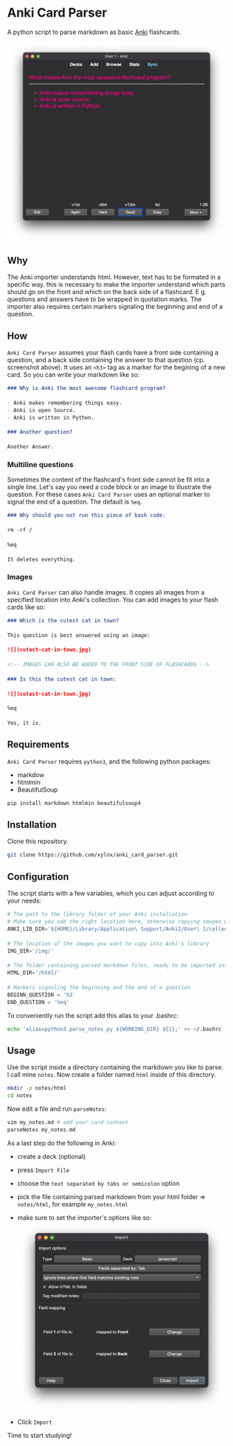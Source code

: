 # Anki Card Parser

A python script to parse markdown as basic [Anki](https://apps.ankiweb.net/) flashcards.

![](readme_imgs/flashcard_example.png)

## Why

The Anki importer understands html. However, text has to be formated in a specific way. this is necessary to make the importer understand which parts should go on the front and which on the back side of a flashcard. E g. questions and answers have to be wrapped in quotation marks. The importer also requires certain markers signaling the beginning and end of a question.

## How

`Anki Card Parser` assumes your flash cards have a front side containing a question, and a back side containing the answer to that question (cp. screenshot above). It uses an `<h3>` tag as a marker for the begining of a new card. So you can write your markdown like so:

```markdown
### Why is Anki the most awesome flashcard program?

- Anki makes remembering things easy.
- Anki is open Source.
- Anki is written in Python.

### Another question?

Another Answer.
```

### Multiline questions

Sometimes the content of the flashcard's front side cannot be fit into a single line. Let's say you need a code block or an image to illustrate the question. For these cases `Anki Card Parser` uses an optional marker to signal the end of a question. The default is `%eq`.

```markdown
### Why should you not run this piece of bash code:

rm -rf /

%eq

It deletes everything.
```

### Images

`Anki Card Parser` can also handle images. It copies all images from a specified location into Anki's collection. You can add images to your flash cards like so:

```markdown
### Which is the cutest cat in town?

This question is best answered using an image:

![](cutest-cat-in-town.jpg)

<!-- IMAGES CAN ALSO BE ADDED TO THE FRONT SIDE OF FLASHCARDS -->

### Is this the cutest cat in town:

![](cutest-cat-in-town.jpg)

%eq

Yes, it is.
```

## Requirements

`Anki Card Parser` requires `python3`, and the following python packages:

- markdow
- htmlmin
- BeautifulSoup

```bash
pip install markdown htmlmin beautifulsoup4
```

## Installation

Clone this repository.

```bash
git clone https://github.com/xylnx/anki_card_parser.git
```

## Configuration

The script starts with a few variables, which you can adjust according to your needs:

```python
# The path to the library folder of your Anki installation
# Make sure you add the right location here, otherwise copying images won't work
ANKI_LIB_DIR='${HOME}/Library/Application\ Support/Anki2/User\ 1/collection.media'

# The location of the images you want to copy into Anki's library
IMG_DIR='/img/'

# The folder containing parsed markdown files, ready to be imported into Anki
HTML_DIR='/html/'

# Markers signaling the beginning and the end of a question
BEGINN_QUESTION = 'h3'
END_QUESTION = '%eq'
```

To conveniently run the script add this alias to your .bashrc:

```bash
echo 'alias=python3 parse_notes.py ${WORKING_DIR} ${1};' >> ~/.bashrc
```

## Usage

Use the script inside a directory containing the markdown you like to parse. I call mine `notes`. Now create a folder named `html` inside of this directory.

```bash
mkdir -p notes/html
cd notes
```

Now edit a file and run `parseNotes`:

```bash
vim my_notes.md # add your card content
parseNotes my_notes.md
```

As a last step do the following in Anki:

- create a deck (optional)
- press `Import File`
- choose the `text separated by tabs or semicolon` option
- pick the file containing parsed markdown from your html folder => `notes/html`, for example `my_notes.html`
- make sure to set the importer's options like so:
  ![](readme_imgs/anki_importer_options.png)

- Click `Import`

Time to start studying!
